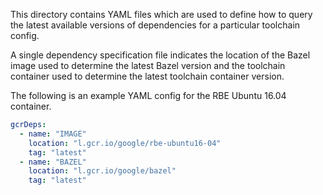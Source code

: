 This directory contains YAML files which are used to define how to query the
latest available versions of dependencies for a particular toolchain config.

A single dependency specification file indicates the location of the Bazel
image used to determine the latest Bazel version and the toolchain container
used to determine the latest toolchain container version.

The following is an example YAML config for the RBE Ubuntu 16.04 container.
```yaml
gcrDeps:
  - name: "IMAGE"
    location: "l.gcr.io/google/rbe-ubuntu16-04"
    tag: "latest"
  - name: "BAZEL"
    location: "l.gcr.io/google/bazel"
    tag: "latest"
```

